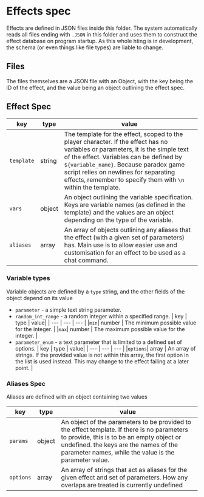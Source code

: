 # Effects spec

Effects are defined in JSON files inside this folder. The system automatically reads all files ending with `.JSON` in this folder and uses them to construct the effect database on program startup. As this whole hting is in development, the schema (or even things like file types) are liable to change.

## Files

The files themselves are a JSON file with an Object, with the key being the ID of the effect, and the value being an object outlining the effect spec.

## Effect Spec

| key | type | value |
| --- | --- | --- |
| `template` | string | The template for the effect, scoped to the player character. If the effect has no variables or parameters, it is the simple text of the effect. Variables can be defined by `${variable_name}`. Because paradox game script relies on newlines for separating effects, remember to specify them with `\n` within the template. |
| `vars` | object | An object outlining the variable specification. Keys are variable names (as defined in the template) and the values are an object depending on the type of the variable. |
| `aliases` | array | An array of objects outlining any aliases that the effect (with a given set of parameters) has. Main use is to allow easier use and customisation for an effect to be used as a chat command.|

### Variable types

Variable objects are defined by a `type` string, and the other fields of the object depend on its value

- `parameter` - a simple text string parameter.
- `random_int_range` - a random integer within a specified range.
    | key | type | value|
    | --- | --- | --- |
    |`min`| number | The minimum possible value for the integer. |
    |`max`| number | The maximum possible value for the integer. |
- `parameter_enum` - a text parameter that is limited to a defined set of options.
    | key | type | value|
    | --- | --- | --- |
    |`options`| array | An array of strings. If the provided value is not within this array, the first option in the list is used instead. This may change to the effect failing at a later point. |

### Aliases Spec

Aliases are defined with an object containing two values

| key | type | value|
| --- | --- | --- |
|`params`| object | An object of the parameters to be provided to the effect template. If there is no parameters to provide, this is to be an empty object or undefined. the keys are the names of the parameter names, while the value is the parameter value. |
|`options`| array | An array of strings that act as aliases for the given effect and set of parameters. How any overlaps are treated is currently undefined |
